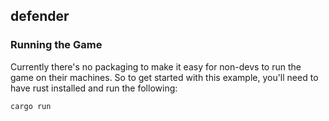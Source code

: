 ## defender

### Running the Game

Currently there's no packaging to make it easy for non-devs to run the game
on their machines. So to get started with this example, you'll need to have
rust installed and run the following:

    cargo run
